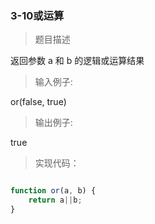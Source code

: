 ### 3-10或运算

> 题目描述

返回参数 a 和 b 的逻辑或运算结果 

>输入例子:

or(false, true)

>输出例子:

true

> 实现代码：

``` js 

function or(a, b) {
	return a||b;
}

```




